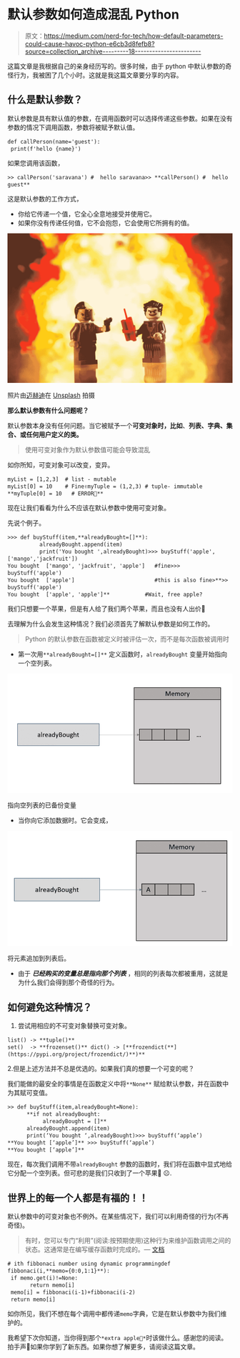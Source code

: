 # 默认参数如何造成混乱 Python

> 原文：<https://medium.com/nerd-for-tech/how-default-parameters-could-cause-havoc-python-e6cb3d8fefb8?source=collection_archive---------18----------------------->

这篇文章是我根据自己的亲身经历写的。很多时候，由于 python 中默认参数的奇怪行为，我被困了几个小时。这就是我这篇文章要分享的内容。

## 什么是默认参数？

默认参数是具有默认值的参数，在调用函数时可以选择传递这些参数。如果在没有参数的情况下调用函数，参数将被赋予默认值。

```
def callPerson(name='guest'):
 print(f'hello {name}')
```

如果您调用该函数，

```
>> callPerson('saravana') #  hello saravana>> **callPerson() #  hello guest**
```

这是默认参数的工作方式，

*   你给它传递一个值，它全心全意地接受并使用它。
*   如果你没有传递任何值，它不会抱怨，它会使用它所拥有的值。

![](img/6c6c8a4a8805057dc43d2cc3fe2b94c3.png)

照片由[迈赫迪](https://unsplash.com/@messrro?utm_source=unsplash&utm_medium=referral&utm_content=creditCopyText)在 [Unsplash](https://unsplash.com/s/photos/bomb?utm_source=unsplash&utm_medium=referral&utm_content=creditCopyText) 拍摄

**那么默认参数有什么问题呢？**

默认参数本身没有任何问题。当它被赋予一个**可变对象时，比如**、**列表、字典、集合、**或任何**用户定义的类。**

> 使用可变对象作为默认参数值可能会导致混乱

如你所知，可变对象可以改变，变异。

```
myList = [1,2,3]  # list - mutable
myList[0] = 10    # Fine✌myTuple = (1,2,3) # tuple- immutable
**myTuple[0] = 10   # ERROR🚫**
```

现在让我们看看为什么不应该在默认参数中使用可变对象。

先说个例子。

```
>>> def buyStuff(item,**alreadyBought=[]**):
          alreadyBought.append(item)
          print('You bought ',alreadyBought)>>> buyStuff('apple',['mango','jackfruit'])
You bought  ['mango', 'jackfruit', 'apple']   #fine>>> buyStuff('apple')
You bought  ['apple']                         #this is also fine>**>> buyStuff('apple')
You bought  ['apple', 'apple']**           #Wait, free apple?
```

我们只想要一个苹果，但是有人给了我们两个苹果，而且也没有人出价🤔

去理解为什么会发生这种情况？我们必须首先了解默认参数是如何工作的。

> Python 的默认参数在函数被定义时被评估一次，而不是每次函数被调用时

*   第一次用`**alreadyBought=[]**` 定义函数时，`alreadyBought` 变量开始指向一个空列表。

![](img/c7670da2cd8a7d9e53fe7fa51f09d052.png)

指向空列表的已备份变量

*   当你向它添加数据时。它会变成，

![](img/ef43931fc7358905c5a12d67aa827231.png)

将元素追加到列表后。

*   由于 ***已经购买的变量总是指向那个列表*** ，相同的列表每次都被重用，这就是为什么我们会得到那个奇怪的行为。

## 如何避免这种情况？

1.  尝试用相应的不可变对象替换可变对象。

```
list() -> **tuple()**
set()  -> **frozenset()** dict() -> [**frozendict(**](https://pypi.org/project/frozendict/)**)**
```

2.但是上述方法并不总是优选的。如果我们真的想要一个可变的呢？

我们能做的最安全的事情是在函数定义中将`**None**` 赋给默认参数，并在函数中为其赋可变值。

```
>> def buyStuff(item,alreadyBought=None):
      **if not alreadyBought:
           alreadyBought = []**
      alreadyBought.append(item)
      print(‘You bought ‘,alreadyBought)>>> buyStuff(‘apple’)
**You bought [‘apple’]** >>> buyStuff(‘apple’)
**You bought [‘apple’]**
```

现在，每次我们调用不带`alreadyBought` 参数的函数时，我们将在函数中显式地给它分配一个空列表。但可悲的是我们只收到了一个苹果🍎 ☹.

## 世界上的每一个人都是有福的！！

默认参数中的可变对象也不例外。在某些情况下，我们可以利用奇怪的行为(不再奇怪)。

> 有时，您可以专门“利用”(阅读:按预期使用)这种行为来维护函数调用之间的状态。这通常是在编写缓存函数时完成的。— [文档](https://docs.python-guide.org/writing/gotchas/)

```
# ith fibbonaci number using dynamic programmingdef fibbonaci(i,**memo={0:0,1:1}**):
 if memo.get(i)!=None:
       return memo[i]
 memo[i] = fibbonaci(i-1)+fibbonaci(i-2)
 return memo[i]
```

如你所见，我们不想在每个调用中都传递`memo`字典，它是在默认参数中为我们维护的。

我希望下次你知道，当你得到那个`*extra apple🍏*`时该做什么。感谢您的阅读。拍手声👏如果你学到了新东西。如果你想了解更多，请阅读这篇文章。